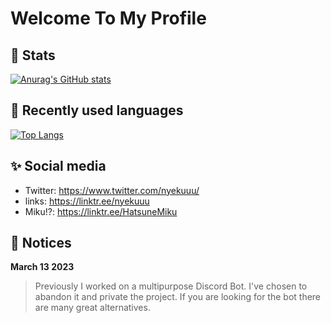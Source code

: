 # Welcome To My Profile

## 💾 Stats 
[![Anurag's GitHub stats](https://github-readme-stats.vercel.app/api?username=nyekuuu)](https://github.com/anuraghazra/github-readme-stats)

## 📘 Recently used languages
[![Top Langs](https://github-readme-stats.vercel.app/api/top-langs/?username=nyekuuu)](https://github.com/anuraghazra/github-readme-stats)

## ✨ Social media
* Twitter: https://www.twitter.com/nyekuuu/
* links: https://linktr.ee/nyekuuu
* Miku!?: https://linktr.ee/HatsuneMiku

## 📝 Notices
**March 13 2023**
> Previously I worked on a multipurpose Discord Bot. I've chosen to abandon it and private the project. If you are looking for the bot there are many great alternatives.
